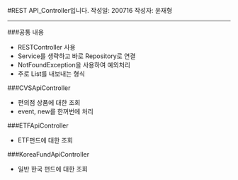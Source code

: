 #REST API_Controller입니다.
작성일: 200716
작성자: 윤재형

---
###공통 내용
 - RESTController 사용
 - Service를 생략하고 바로 Repository로 연결
 - NotFoundException을 사용하여 예외처리
 - 주로 List를 내보내는 형식

###CVSApiController
 - 편의점 상품에 대한 조회
 - event, new를 한꺼번에 처리
 
 
###ETFApiController
 - ETF펀드에 대한 조회
 
###KoreaFundApiController
 - 일반 한국 펀드에 대한 조회
